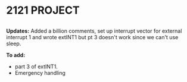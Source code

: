# 2121 PROJECT <h2>

**Updates:**
Added a billion comments, set up interrupt vector for external interrupt 1 and wrote extINT1 but pt 3 doesn't work since we can't use sleep. 

**To add:**
* part 3 of extINT1. 
* Emergency handling 
